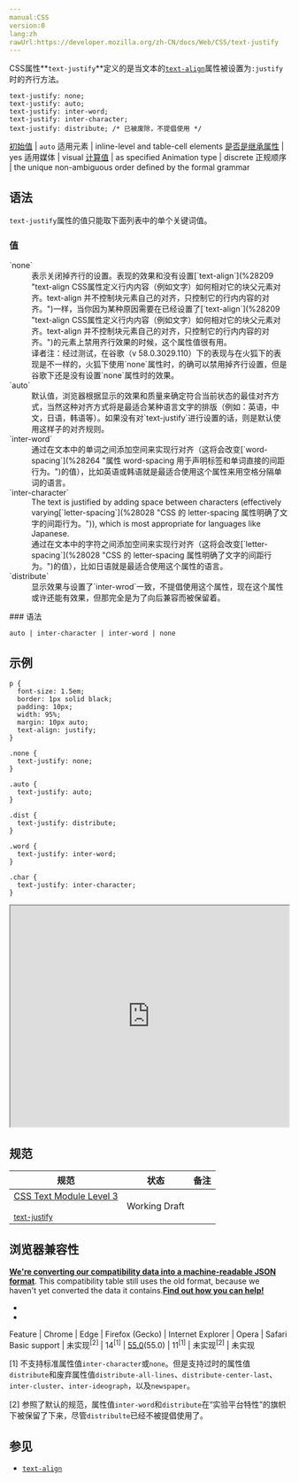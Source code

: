 ```yaml
---
manual:CSS
version:0
lang:zh
rawUrl:https://developer.mozilla.org/zh-CN/docs/Web/CSS/text-justify
---
```







CSS属性**`text-justify`**定义的是当文本的[`text-align`](%28209 "text-align CSS属性定义行内内容（例如文字）如何相对它的块父元素对齐。text-align 并不控制块元素自己的对齐，只控制它的行内内容的对齐。")属性被设置为`:justify`时的齐行方法。


```
text-justify: none;
text-justify: auto;
text-justify: inter-word;
text-justify: inter-character;
text-justify: distribute; /* 已被废除，不提倡使用 */
```

[初始值](%28302 "") | `auto` 
适用元素 | inline-level and table-cell elements 
[是否是继承属性](%28299 "") | yes 
适用媒体 | visual 
[计算值](%28304 "") | as specified 
Animation type | discrete 
正规顺序 | the unique non-ambiguous order defined by the formal grammar 


## 语法<a name="语法"></a>


`text-justify`属性的值只能取下面列表中的单个关键词值。


### 值<a name="值"></a>
<dl><dt id=''>`none`</dt><dd>表示关闭掉齐行的设置。表现的效果和没有设置[`text-align`](%28209 "text-align CSS属性定义行内内容（例如文字）如何相对它的块父元素对齐。text-align 并不控制块元素自己的对齐，只控制它的行内内容的对齐。")一样，当你因为某种原因需要在已经设置了[`text-align`](%28209 "text-align CSS属性定义行内内容（例如文字）如何相对它的块父元素对齐。text-align 并不控制块元素自己的对齐，只控制它的行内内容的对齐。")的元素上禁用齐行效果的时候，这个属性值很有用。</dd><dd>译者注：经过测试，在谷歌（v 58.0.3029.110）下的表现与在火狐下的表现是不一样的，火狐下使用`none`属性时，的确可以禁用掉齐行设置，但是谷歌下还是没有设置`none`属性时的效果。</dd><dt id=''>`auto`</dt><dd>默认值，浏览器根据显示的效果和质量来确定符合当前状态的最佳对齐方式，当然这种对齐方式将是最适合某种语言文字的排版（例如：英语，中文，日语，韩语等）。如果没有对`text-justify`进行设置的话，则是默认使用这样子的对齐规则。</dd><dt id=''>`inter-word`</dt><dd>通过在文本中的单词之间添加空间来实现行对齐（这将会改变[`word-spacing`](%28264 "属性 word-spacing 用于声明标签和单词直接的间距行为。")的值），比如英语或韩语就是最适合使用这个属性来用空格分隔单词的语言。</dd><dt id=''>`inter-character`</dt><dd>The text is justified by adding space between characters (effectively varying[`letter-spacing`](%28028 "CSS 的 letter-spacing 属性明确了文字的间距行为。")), which is most appropriate for languages like Japanese.</dd><dd>通过在文本中的字符之间添加空间来实现行对齐（这将会改变[`letter-spacing`](%28028 "CSS 的 letter-spacing 属性明确了文字的间距行为。")的值），比如日语就是最适合使用这个属性的语言。</dd><dt id=''>`distribute`<i></i></dt><dd>显示效果与设置了`inter-wrod`一致，不提倡使用这个属性，现在这个属性或许还能有效果，但那完全是为了向后兼容而被保留着。</dd></dl>
### 语法<a name="语法_2"></a>

```
auto | inter-character | inter-word | none
```

## 示例<a name="示例"></a>

```
p {
  font-size: 1.5em;
  border: 1px solid black;
  padding: 10px;
  width: 95%;
  margin: 10px auto;
  text-align: justify;
}

.none {
  text-justify: none;
}

.auto {
  text-justify: auto;
}

.dist {
  text-justify: distribute;
}

.word {
  text-justify: inter-word;
}

.char {
  text-justify: inter-character;
}
```


<iframe src='https://mdn.mozillademos.org/zh-CN/docs/Web/CSS/text-justify$samples/示例?revision=1383539' width='100%' height='400'></iframe>



## 规范<a name="规范"></a>

规范 | 状态 | 备注 
 ---  |  ---  |  ---  | 
[CSS Text Module Level 3<br></br><small>text-justify</small>](%32231 "") | Working Draft |  


## 浏览器兼容性<a name="浏览器兼容性"></a>


**[We&#39;re converting our compatibility data into a machine-readable JSON format](%3344 "")**. This compatibility table still uses the old format, because we haven&#39;t yet converted the data it contains.**[Find out how you can help!](%3392 "")**


* 
* 

Feature | Chrome | Edge | Firefox (Gecko) | Internet Explorer | Opera | Safari 
Basic support | 未实现<sup>[2]</sup> | 14<sup>[1]</sup> | [55.0](%18953 "Released on 2017-08-08.")(55.0) | 11<sup>[1]</sup> | 未实现<sup>[2]</sup> | 未实现 





[1] 不支持标准属性值`inter-character`或`none`。但是支持过时的属性值`distribute`和废弃属性值`distribute-all-lines`、`distribute-center-last`、`inter-cluster`、`inter-ideograph`，以及`newspaper`。



[2] 参照了默认的规范，属性值`inter-word`和`distribute`在“实验平台特性”的旗帜下被保留了下来，尽管`distribulte`已经不被提倡使用了。


## 参见<a name="参见"></a>

* [`text-align`](%28209 "text-align CSS属性定义行内内容（例如文字）如何相对它的块父元素对齐。text-align 并不控制块元素自己的对齐，只控制它的行内内容的对齐。")



